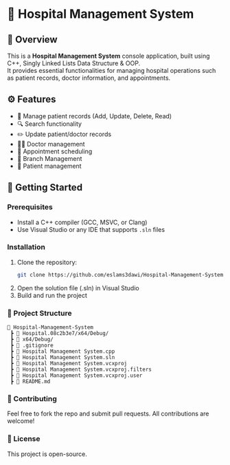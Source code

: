 # 🏥 Hospital Management System

## 📌 Overview
This is a **Hospital Management System** console application, built using C++, Singly Linked Lists Data Structure & OOP.  
It provides essential functionalities for managing hospital operations such as patient records, doctor information, and appointments.

## ⚙️ Features
- 🏥 Manage patient records (Add, Update, Delete, Read)
- 🔍 Search functionality
- ✏️ Update patient/doctor records
- 👨‍⚕️ Doctor management
- 📅 Appointment scheduling
- 🏢 Branch Management
- 🏥 Patient management

## 🚀 Getting Started
### Prerequisites
- Install a C++ compiler (GCC, MSVC, or Clang)
- Use Visual Studio or any IDE that supports `.sln` files

### Installation
1. Clone the repository:
   ```sh
   git clone https://github.com/eslams3dawi/Hospital-Management-System.git
   ```
2. Open the solution file (.sln) in Visual Studio
3. Build and run the project
   
### 📄 Project Structure
```
📂 Hospital-Management-System
 ┣ 📂 Hospital.08c2b3e7/x64/Debug/
 ┣ 📂 x64/Debug/
 ┣ 📜 .gitignore
 ┣ 📜 Hospital Management System.cpp
 ┣ 📜 Hospital Management System.sln
 ┣ 📜 Hospital Management System.vcxproj
 ┣ 📜 Hospital Management System.vcxproj.filters
 ┣ 📜 Hospital Management System.vcxproj.user
 ┣ 📜 README.md
```
 
### 🤝 Contributing
Feel free to fork the repo and submit pull requests. All contributions are welcome!

### 📜 License
This project is open-source.
